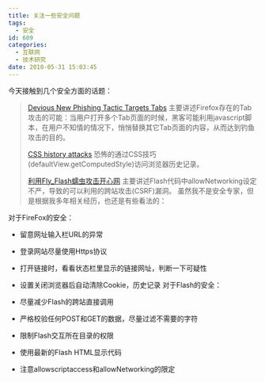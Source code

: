 ```yaml
---
title: 关注一些安全问题
tags:
  - 安全
id: 609
categories:
  - 互联网
  - 技术研究
date: 2010-05-31 15:03:45
---
```


今天接触到几个安全方面的话题：
> [Devious New Phishing Tactic Targets Tabs](http://krebsonsecurity.com/2010/05/devious-new-phishing-tactic-targets-tabs/)
> 主要讲述Firefox存在的Tab攻击的可能：当用户打开多个Tab页面的时候，黑客可能利用javascript脚本，在用户不知情的情况下，悄悄替换其它Tab页面的内容，从而达到钓鱼攻击的目的。
> 
> [CSS history attacks](http://startpanic.com/)
> 恐怖的通过CSS技巧(defaultView.getComputedStyle)访问浏览器历史记录。
> 
> [利用Fly_Flash蠕虫攻击开心网](http://www.80sec.com/flyflash-exploit-kaixin001-co.html)
> 主要讲述Flash代码中allowNetworking设定不严，导致的可以利用的跨站攻击(CSRF)漏洞。
虽然我不是安全专家，但是根据我多年相关经历，也还是有些看法的：

对于FireFox的安全：

*   留意网址输入栏URL的异常
*   登录网站尽量使用Https协议
*   打开链接时，看看状态栏里显示的链接网址，判断一下可疑性
*   设置关闭浏览器后自动清除Cookie，历史记录
对于Flash的安全：

*   尽量减少Flash的跨站直接调用
*   严格校验任何POST和GET的数据，尽量过滤不需要的字符
*   限制Flash交互所在目录的权限
*   使用最新的Flash HTML显示代码
*   注意allowscriptaccess和allowNetworking的限定